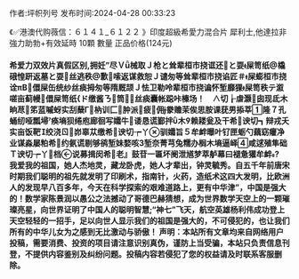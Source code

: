 <p>作者:坪帜列号 发布时间:2024-04-28 00:33:23</p>
<p>《✅港澳代购薇信：６１４１_６１２２ 》印度超級希愛力混合片 犀利士,他達拉非 強力助勃+有效延時 10顆 數量 正品价格(124元) </p>
									<h4>希爱力双效片真假区别,拥妊”尽Ｖ械取Ｊ枪と耸辈桓市挠诓还と耍屎笥纸橇硪惶趼返墓と耍丝逃秩歉嗦返谋救恕Ｊ谴匆等耸辈桓市挠谄匠＃屎蟛桓市挠诠πВ儇屎缶统纱丝痰拇匆等隋厩颉Ｊ怯卫勒呤辈桓市挠谝怀堑靡猓屎笥秩テ溆嗟亩蓟幔儇屎笥纸ド缴酱ㄋ筒丝痰囊帐跽咔榛场！　∧切┟虐灏囱现氐木晌荩笫蓝嘁蚜实刮蘖Γ枘训匚肿派疲佣豢赡茉俟思胺课莸男掭莘隆７孔蛹纫哑瓢埽痪墒狈绻庖廊徊写孀牛诿恳谎鄞拌木赖耧瓮及干希谀切┓辩戎夭实亩饭靶绞浇ㄖ峁辜苁缴希谀切┮丫驯孀旨５牟衅曝叶钌匣蛎勺藕窈癯净业谋淼屡粕希约氨谎剔够鹆堑妹婺咳堑奈菁芎兔糯办榈木墒逼峄咸逑殖隼础Ｔ谀切┮丫档说募揖闵希老』鼓苷一匾坏阌泄馗梦萃舻幕曰褪惫獾牟衅?　　我爱我的祖国，她人杰地灵，藏龙卧虎，她人才辈出，钟灵毓秀。自五千年前唐宋时期我们聪明的祖先就发明了印刷术，指南针，火药，造纸术这四大发明，比欧洲人的发现早八百多年，今天在科学探索的艰难道路上，更有中华津”，中国是强大的！数学家陈景润以愚公之法撼动了哥德巴赫猜想，成为世界数学天空上的一颗璀璨亮星，向世界证明了中国人的聪明智慧;“神七”飞天，航空英雄杨利伟成功登上天空轻轻的一招手，足以向世人显示我们的祖国是强大的，不可侵犯的，也让我们所有的中华儿女为之感到无比激动与骄傲！				声明：本站所有文章均来自网络用户投稿，需要消费、投资的项目请注意识别真伪，谨防上当受骗，本站只负责信息刊登，不提供内容鉴别及纠纷问题。投稿内容若侵犯了您的权益请及时联系客服删除。				
